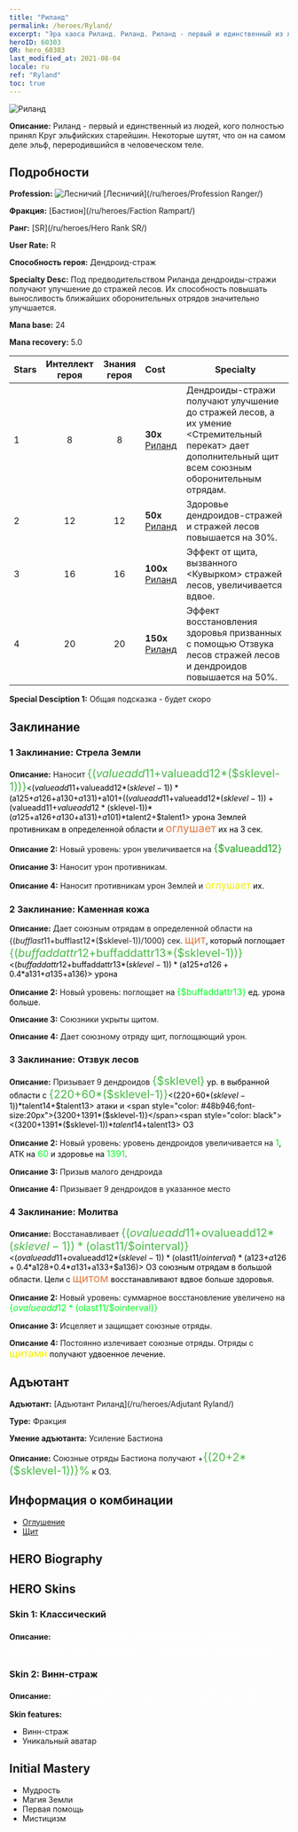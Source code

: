 ```yaml
---
title: "Риланд"
permalink: /heroes/Ryland/
excerpt: "Эра хаоса Риланд. Риланд. Риланд - первый и единственный из людей, кого полностью принял Круг эльфийских старейшин. Некоторые шутят, что он на самом деле эльф, переродившийся в человеческом теле."
heroID: 60303
QR: hero_60303
last_modified_at: 2021-08-04
locale: ru
ref: "Ryland"
toc: true
---
```

  ![Риланд](/images/h/h_Ryland.jpg)

 **Описание:** Риланд - первый и единственный из людей, кого полностью принял Круг эльфийских старейшин. Некоторые шутят, что он на самом деле эльф, переродившийся в человеческом теле.
## Подробности
 **Profession:** ![Лесничий](/images/h/h_prof_3.png)  [Лесничий](/ru/heroes/Profession Ranger/)

 **Фракция:** [Бастион](/ru/heroes/Faction Rampart/)

 **Ранг:** [SR](/ru/heroes/Hero Rank SR/)

 **User Rate:** R

 **Способность героя:** Дендроид-страж

 **Specialty Desc:** Под предводительством Риланда дендроиды-стражи получают улучшение до стражей лесов. Их способность повышать выносливость ближайших оборонительных отрядов значительно улучшается.

 **Mana base:** 24

 **Mana recovery:** 5.0


  | Stars | Интеллект героя | Знания героя | Cost |     Specialty     |
  |---------|:---------------:|:---------------:|:--|--------------------|
  |    1    | 8 | 8 | **30x** [Риланд](/ItemsRU/her_368/) | Дендроиды-стражи получают улучшение до стражей лесов, а их умение <Стремительный перекат> дает дополнительный щит всем союзным оборонительным отрядам. |
  |    2    | 12 | 12 | **50x** [Риланд](/ItemsRU/her_368/) | Здоровье дендроидов-стражей и стражей лесов повышается на 30%. |
  |    3    | 16 | 16 | **100x** [Риланд](/ItemsRU/her_368/) | Эффект от щита, вызванного <Кувырком> стражей лесов, увеличивается вдвое. |
  |    4    | 20 | 20 | **150x** [Риланд](/ItemsRU/her_368/) | Эффект восстановления здоровья призванных с помощью Отзвука лесов стражей лесов и дендроидов повышается на 50%. |

 **Special Desciption 1:** Общая подсказка - будет скоро

## Заклинание
### 1 Заклинание: Стрела Земли
 **Описание:** Наносит <span style="color: #48b946;font-size:20px">{($valueadd11+$valueadd12*($sklevel-1))}</span><span style="color: black"><($valueadd11+$valueadd12*($sklevel-1))*($a125+$a126+$a130+$a131)+$a101+(($valueadd11+$valueadd12*($sklevel-1))+($valueadd11+$valueadd12*($sklevel-1))*($a125+$a126+$a130+$a131)+$a101)*$talent2+$talent1> урона Землей противникам в определенной области и <span style="color: #e07c44;font-size:20px">оглушает</span><span style="color: black"> их на 3 сек.

 **Описание 2:** Новый уровень: урон увеличивается на <span style="color: #1ca216;font-size:18px">{$valueadd12}</span><span style="color: black">

 **Описание 3:** Наносит урон противникам.

 **Описание 4:** Наносит противникам урон Землей и <span style="color: #f0f000;font-size:18px">оглушает</span><span style="color: black"> их.

### 2 Заклинание: Каменная кожа
 **Описание:** Дает союзным отрядам в определенной области на {($bufflast11+$bufflast12*($sklevel-1))/1000} сек. <span style="color: #e07c44;font-size:20px">щит</span><span style="color: black">, который поглощает <span style="color: #48b946;font-size:20px">{($buffaddattr12+$buffaddattr13*($sklevel-1))}</span><span style="color: black"><($buffaddattr12+$buffaddattr13*($sklevel-1))*($a125+$a126+0.4*$a131+$a135+$a136)> урона

 **Описание 2:** Новый уровень: поглощает на <span style="color: #00ff22;font-size:16px">{$buffaddattr13}</span><span style="color: black"> ед. урона больше.

 **Описание 3:** Союзники укрыты щитом.

 **Описание 4:** Дает союзному отряду щит, поглощающий урон.

### 3 Заклинание: Отзвук лесов
 **Описание:** Призывает 9 дендроидов <span style="color: #48b946;font-size:20px">{$sklevel}</span><span style="color: black"> ур. в выбранной области с <span style="color: #48b946;font-size:20px">{220+60*($sklevel-1)}</span><span style="color: black"><(220+60*($sklevel-1))*$talent14+$talent13> атаки и <span style="color: #48b946;font-size:20px">{3200+1391*($sklevel-1)}</span><span style="color: black"><(3200+1391*($sklevel-1))*$talent14+$talent13> ОЗ

 **Описание 2:** Новый уровень: уровень дендроидов увеличивается на <span style="color: #00ff22;font-size:16px">1</span><span style="color: black">, АТК на <span style="color: #00ff22;font-size:16px">60</span><span style="color: black"> и здоровье на <span style="color: #00ff22;font-size:16px">1391</span><span style="color: black">.

 **Описание 3:** Призыв малого дендроида

 **Описание 4:** Призывает 9 дендроидов в указанное место

### 4 Заклинание: Молитва
 **Описание:** Восстанавливает <span style="color: #48b946;font-size:20px">{($ovalueadd11+$ovalueadd12*($sklevel-1))*($olast11/$ointerval)}</span><span style="color: black"><($ovalueadd11+$ovalueadd12*($sklevel-1))*($olast11/$ointerval)*($a123+$a126+0.4*$a128+0.4*$a131+$a133+$a136)> ОЗ союзным отрядам в большой области. Цели с <span style="color: #e07c44;font-size:20px">щитом</span><span style="color: black"> восстанавливают вдвое больше здоровья.

 **Описание 2:** Новый уровень: суммарное восстановление увеличено на <span style="color: #00ff22;font-size:16px">{$ovalueadd12*($olast11/$ointerval)}</span><span style="color: black">

 **Описание 3:** Исцеляет и защищает союзные отряды.

 **Описание 4:** Постоянно излечивает союзные отряды. Отряды с <span style="color: #f0f000;font-size:18px">щитами</span><span style="color: black"> получают удвоенное лечение.


## Адъютант

 **Адъютант:**  [Адъютант Риланд](/ru/heroes/Adjutant Ryland/) 

 **Type:**  Фракция 

 **Умение адъютанта:**  Усиление Бастиона 

 **Описание:** Союзные отряды Бастиона получают +<span style="color: #48b946;font-size:20px">{(20+2*($sklevel-1))}%</span><span style="color: black"> к ОЗ.

## Информация о комбинации

* [Оглушение](/ru/combination/Оглушение/) 
* [Щит](/ru/combination/Щит/) 

## HERO Biography

## HERO Skins
### Skin 1: **Классический**

 **Описание:** <span style="color: #ffffff;font-size:20px">Прислушайся, и услышишь шепот деревьев. Лес полыхает от закоренелой ярости. </span>


### Skin 2: **Винн-страж**

 **Описание:** <span style="color: #ffffff;font-size:20px">Моя судьба не зависит от выбора леса.</span>

 **Skin features:** 

   - Винн-страж
   - Уникальный аватар


## Initial Mastery
   - Мудрость
   - Магия Земли
   - Первая помощь
   - Мистицизм
